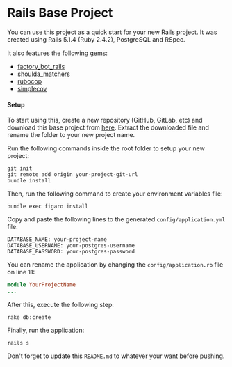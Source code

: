# Rails Base Project
You can use this project as a quick start for your new Rails project. It was created using Rails 5.1.4 (Ruby 2.4.2), PostgreSQL and RSpec.

It also features the following gems:
- [factory_bot_rails](https://github.com/thoughtbot/factory_bot_rails)
- [shoulda_matchers](https://github.com/thoughtbot/shoulda-matchers)
- [rubocop](https://github.com/bbatsov/rubocop)
- [simplecov](https://github.com/colszowka/simplecov)

#### Setup
To start using this, create a new repository (GitHub, GitLab, etc) and download this base project from [here](https://github.com/grascovit/rails-base-project/archive/master.zip). Extract the downloaded file and rename the folder to your new project name.

Run the following commands inside the root folder to setup your new project:
```shell
git init
git remote add origin your-project-git-url
bundle install
```

Then, run the following command to create your environment variables file:
```shell
bundle exec figaro install
```

Copy and paste the following lines to the generated `config/application.yml` file:
```shell
DATABASE_NAME: your-project-name
DATABASE_USERNAME: your-postgres-username
DATABASE_PASSWORD: your-postgres-password
```

You can rename the application by changing the `config/application.rb` file on line 11:
```ruby
module YourProjectName
...
```

After this, execute the following step:
```shell
rake db:create
```
Finally, run the application:
```shell
rails s
```

Don't forget to update this `README.md` to whatever your want before pushing.